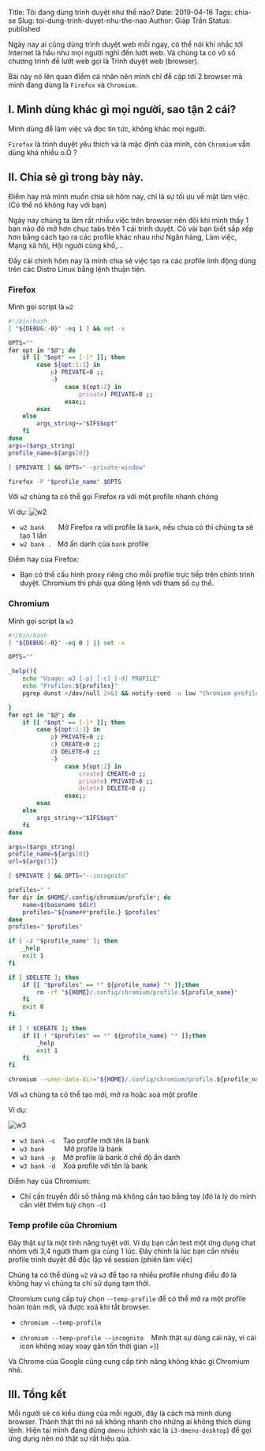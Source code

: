 Title: Tôi đang dùng trình duyệt như thế nào?
Date: 2019-04-16
Tags: chia-se
Slug: toi-dung-trinh-duyet-nhu-the-nao
Author: Giáp Trần
Status: published

Ngày nay ai cũng dùng trình duyệt web mỗi ngay, có thể nói khi nhắc tới Internet là hầu như mọi người nghĩ đến lướt web. Và chúng ta có vô số chương trình để lướt web gọi là Trình duyệt web (browser).

Bài này nó lên quan điểm cá nhân nên mình chỉ để cập tới 2 browser mà mình đang dùng là `Firefox` và `Chromium`.

## I. Mình dùng khác gì mọi người, sao tận 2 cái?
Mình dùng để làm việc và đọc tin tức, không khác mọi người.

`Firefox` là trình duyệt yêu thích và là mặc định của mình, còn `Chromium` vẫn dùng khá nhiều o.O ?

## II. Chia sẻ gì trong bày này.
Điểm hay mà mình muốn chia sẻ hôm nay, chỉ là sự tối ưu về mặt làm việc. (Có thể nó không hay với bạn)

Ngày nay chúng ta làm rất nhiều việc trên browser nên đôi khi mình thấy 1 bạn nào đó mở hơn chục tabs trên 1 cái trình duyệt. Có vài bạn biết sắp xếp hơn bằng cách tạo ra các profile khác nhau như Ngân hàng, Làm việc, Mạng xã hôị, Hội nguời cùng khổ,...

Đấy cái chính hôm nay là mình chia sẻ việc tạo ra các profile linh động dùng trên các Distro Linux bằng lệnh thuận tiện.


### Firefox

Mình gọi script là `w2`

```bash
#!/bin/bash
[ "${DEBUG:-0}" -eq 1 ] && set -x

OPTS=""
for opt in "$@"; do
    if [[ "$opt" == [-]* ]]; then
        case ${opt:1:1} in
            p) PRIVATE=0 ;;
            -)
                case ${opt:2} in
                    private) PRIVATE=0 ;;
                esac;;
        esac
    else
        args_string+="$IFS$opt"
    fi
done
args=($args_string)
profile_name=${args[0]}

[ $PRIVATE ] && OPTS="--private-window"

firefox -P "$profile_name" $OPTS
```

Với `w2` chúng ta có thể gọi Firefox ra với một profile nhanh chóng

Ví dụ:
![w2]({static}/images/w2.png)

- `w2 bank` &nbsp;&nbsp;&nbsp;&nbsp;&nbsp; Mở Firefox ra với profile là `bank`, nếu chưa có thì chúng ta sẽ tạo 1 lần
- `w2 bank .` &nbsp; Mở ẩn danh của `bank` profile

Điểm hay của Firefox:

- Bạn có thể cấu hình proxy riêng cho mỗi profile trực tiếp trên chính trình duyệt. Chromium thì phải qua dòng lệnh với tham số cụ thể.

### Chromium

Mình gọi script là `w3`

```bash
#!/bin/bash
[ "${DEBUG:-0}" -eq 0 ] || set -x

OPTS=""

_help(){
    echo "Usage: w3 [-p] [-c] [-d] PROFILE"
    echo "Profiles:${profiles}"
    pgrep dunst >/dev/null 2>&1 && notify-send -u low "Chromium profiles" "Usage: w3 [-p] [-c] PROFILE\n\nProfiles:${profiles}"

}
for opt in "$@"; do
    if [[ "$opt" == [-]* ]]; then
        case ${opt:1:1} in
            p) PRIVATE=0 ;;
            c) CREATE=0 ;;
            d) DELETE=0 ;;
            -)
                case ${opt:2} in
                    create) CREATE=0 ;;
                    private) PRIVATE=0 ;;
                    delete) DELETE=0 ;;
                esac;;
        esac
    else
        args_string+="$IFS$opt"
    fi
done

args=($args_string)
profile_name=${args[0]}
url=${args[1]}

[ $PRIVATE ] && OPTS="--incognito"

profiles=" "
for dir in $HOME/.config/chromium/profile*; do
    name=$(basename $dir)
    profiles="${name##*profile.} $profiles"
done
profiles=" $profiles"

if [ -z "$profile_name" ]; then
    _help
    exit 1
fi

if [ $DELETE ]; then
    if [[ "$profiles" == *" ${profile_name} "* ]];then
        rm -rf "${HOME}/.config/chromium/profile.${profile_name}"
    fi
    exit 0
fi

if [ ! $CREATE ]; then
    if [[ ! "$profiles" == *" ${profile_name} "* ]];then
        _help
        exit 1
    fi
fi

chromium --user-data-dir="${HOME}/.config/chromium/profile.${profile_name}" --profile-directory="profile.$profile_name" "$OPTS" --app="$url"

```

Với `w3` chúng ta có thể tạo mới, mở ra hoặc xoá một profile

Ví dụ:

![w3]({static}/images/w3.png)

- `w3 bank -c` &nbsp;&nbsp; Tạo profile mới tên là bank
- `w3 bank`    &nbsp;&nbsp;&nbsp;&nbsp;&nbsp;&nbsp;&nbsp;&nbsp; Mở profile là bank
- `w3 bank -p` &nbsp;&nbsp; Mở profile  là bank ở chế độ ẩn danh
- `w3 bank -d` &nbsp;&nbsp; Xoá profile với tên là bank

Điểm hay của Chromium:

- Chỉ cần truyền đối số thẳng mà không cần tạo bẳng tay (đó là lý do mình cần viêt thêm tuỳ chọn `-c`)

### Temp profile của Chromium
Đây thật sự là một tính năng tuyệt vời.
Ví dụ bạn cần test một ứng dụng chat nhóm với 3,4 người tham gia cùng 1 lúc. Đây chính là lúc bạn cần nhiều profile trình duyệt để độc lập về session (phiên làm việc)

Chúng ta có thể dùng `w2` và `w3` để tạo ra nhiều profile nhưng điều đó là không hay vì chúng ta chỉ sử dụng tạm thời.

Chromium cung cấp tuỳ chọn `--temp-profile` để có thể mở ra một profile hoàn toàn mới, và được xoá khi tắt browser.

- `chromium --temp-profile`

- `chromium --temp-profile --incognito` &nbsp;&nbsp; Mình thật sự dùng cái này, vì cái icon không xoay xoay gân tốn thời gian =))

Và Chrome của Google cũng cung cấp tính năng không khác gì Chromium nhé.

## III. Tổng kết
Mỗi người sẽ có kiểu dùng của mỗi người, đây là cách mà mình dùng browser. Thành thật thì nó sẽ không nhanh cho những ai không thích dùng lệnh. Hiện tại mình đang dùng `dmenu` (chính xác là `i3-dmenu-desktop`) để gọi ứng dụng nên nó thật sự rất hiệu qủa.

